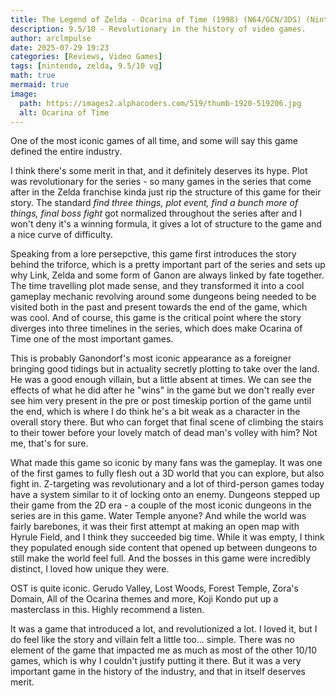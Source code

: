 ```yaml
---
title: The Legend of Zelda - Ocarina of Time (1998) (N64/GCN/3DS) (Nintendo)
description: 9.5/10 - Revolutionary in the history of video games.
author: arclmpulse
date: 2025-07-29 19:23
categories: [Reviews, Video Games]
tags: [nintendo, zelda, 9.5/10 vg]
math: true
mermaid: true
image:
  path: https://images2.alphacoders.com/519/thumb-1920-519206.jpg
  alt: Ocarina of Time
---
```


One of the most iconic games of all time, and some will say this game defined the entire industry.

I think there's some merit in that, and it definitely deserves its hype. Plot was revolutionary for the series - so many games in the series that come after in the Zelda franchise kinda just rip the structure of this game for their story. The standard _find three things, plot event, find a bunch more of things, final boss fight_ got normalized throughout the series after and I won't deny it's a winning formula, it gives a lot of structure to the game and a nice curve of difficulty.

Speaking from a lore persepctive, this game first introduces the story behind the triforce, which is a pretty important part of the series and sets up why Link, Zelda and some form of Ganon are always linked by fate together. The time travelling plot made sense, and they transformed it into a cool gameplay mechanic revolving around some dungeons being needed to be visited both in the past and present towards the end of the game, which was cool. And of course, this game is the critical point where the story diverges into three timelines in the series, which does make Ocarina of Time one of the most important games.

This is probably Ganondorf's most iconic appearance as a foreigner bringing good tidings but in actuality secretly plotting to take over the land. He was a good enough villain, but a little absent at times. We can see the effects of what he did after he "wins" in the game but we don't really ever see him very present in the pre or post timeskip portion of the game until the end, which is where I do think he's a bit weak as a character in the overall story there. But who can forget that final scene of climbing the stairs to their tower before your lovely match of dead man's volley with him? Not me, that's for sure.

What made this game so iconic by many fans was the gameplay. It was one of the first games to fully flesh out a 3D world that you can explore, but also fight in. Z-targeting was revolutionary and a lot of third-person games today have a system similar to it of locking onto an enemy. Dungeons stepped up their game from the 2D era - a couple of the most iconic dungeons in the series are in this game. Water Temple anyone? And while the world was fairly barebones, it was their first attempt at making an open map with Hyrule Field, and I think they succeeded big time. While it was empty, I think they populated enough side content that opened up between dungeons to still make the world feel full. And the bosses in this game were incredibly distinct, I loved how unique they were.

OST is quite iconic. Gerudo Valley, Lost Woods, Forest Temple, Zora's Domain, All of the Ocarina themes and more, Koji Kondo put up a masterclass in this. Highly recommend a listen.

It was a game that introduced a lot, and revolutionized a lot. I loved it, but I do feel like the story and villain felt a little too... simple. There was no element of the game that impacted me as much as most of the other 10/10 games, which is why I couldn't justify putting it there. But it was a very important game in the history of the industry, and that in itself deserves merit.
